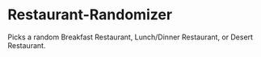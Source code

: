 # Restaurant-Randomizer
Picks a random Breakfast Restaurant, Lunch/Dinner Restaurant, or Desert Restaurant.
